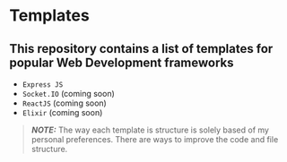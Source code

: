 # Templates

## This repository contains a list of templates for popular Web Development frameworks

- `Express JS`
- `Socket.IO` (coming soon)
- `ReactJS` (coming soon)
- `Elixir` (coming soon)

> **_NOTE:_**  The way each template is structure is solely based of my personal preferences. There are ways to improve the code and file structure.
